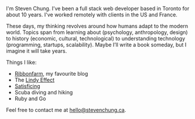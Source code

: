 I'm Steven Chung. I’ve been a full stack web developer based in Toronto for about 10 years. I've worked remotely with clients in the US and France.

These days, my thinking revolves around how humans adapt to the modern world. Topics span from learning about (psychology, anthropology, design) to history (economic, cultural, technological) to understanding technology (programming, startups, scalability). Maybe I’ll write a book someday, but I imagine it will take years.

Things I like:

- [Ribbonfarm](https://www.ribbonfarm.com), my favourite blog
- The [Lindy Effect](https://en.wikipedia.org/wiki/Lindy_effect)
- [Satisficing](https://en.wikipedia.org/wiki/Satisficing)
- Scuba diving and hiking
- Ruby and Go

Feel free to contact me at [hello@stevenchung.ca](mailto:hello@stevenchung.ca).